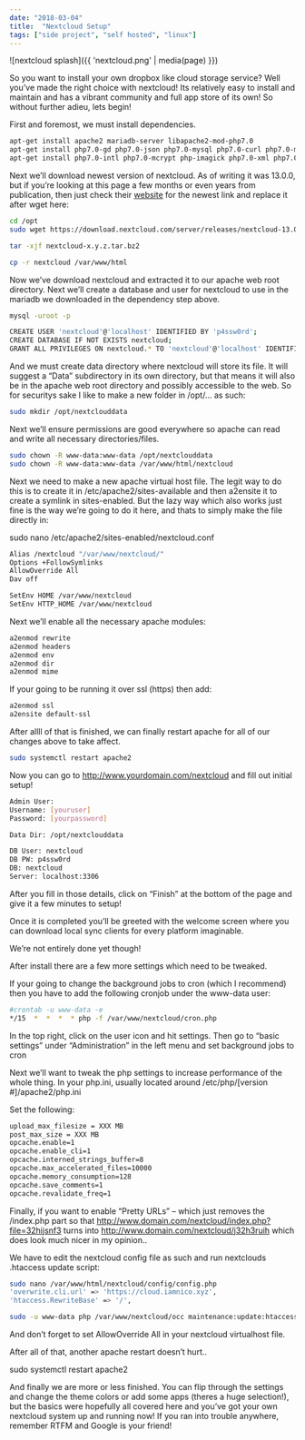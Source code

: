 ```yaml
---
date: "2018-03-04"
title:  "Nextcloud Setup"
tags: ["side project", "self hosted", "linux"]
---
```


![nextcloud splash]({{ 'nextcloud.png' | media(page) }})

So you want to install your own dropbox like cloud storage service? Well you’ve made the right choice with nextcloud! Its relatively easy to install and maintain and has a vibrant community and full app store of its own!
So without further adieu, lets begin!

First and foremost, we must install dependencies.


```bash
apt-get install apache2 mariadb-server libapache2-mod-php7.0
apt-get install php7.0-gd php7.0-json php7.0-mysql php7.0-curl php7.0-mbstring
apt-get install php7.0-intl php7.0-mcrypt php-imagick php7.0-xml php7.0-zip
```

Next we’ll download newest version of nextcloud. As of writing it was 13.0.0, but if you’re looking at this page a few months or even years from publication, then just check their [website](https://nextcloud.com/install/) for the newest link and replace it after wget here:


```bash
cd /opt
sudo wget https://download.nextcloud.com/server/releases/nextcloud-13.0.0.tar.bz2

tar -xjf nextcloud-x.y.z.tar.bz2

cp -r nextcloud /var/www/html
```

Now we’ve download nextcloud and extracted it to our apache web root directory. Next we’ll create a database and user for nextcloud to use in the mariadb we downloaded in the dependency step above.

```bash
mysql -uroot -p

CREATE USER 'nextcloud'@'localhost' IDENTIFIED BY 'p4ssw0rd';
CREATE DATABASE IF NOT EXISTS nextcloud;
GRANT ALL PRIVILEGES ON nextcloud.* TO 'nextcloud'@'localhost' IDENTIFIED BY 'p4ssw0rd';
```

And we must create data directory where nextcloud will store its file. It will suggest a “Data” subdirectory in its own directory, but that means it will also be in the apache web root directory and possibly accessible to the web. So for securitys sake I like to make a new folder in /opt/… as such:

```bash
sudo mkdir /opt/nextclouddata
```

Next we’ll ensure permissions are good everywhere so apache can read and write all necessary directories/files.

```bash
sudo chown -R www-data:www-data /opt/nextclouddata
sudo chown -R www-data:www-data /var/www/html/nextcloud
```

Next we need to make a new apache virtual host file. The legit way to do this is to create it in /etc/apache2/sites-available and then a2ensite it to create a symlink in sites-enabled. But the lazy way which also works just fine is the way we’re going to do it here, and thats to simply make the file directly in:

sudo nano /etc/apache2/sites-enabled/nextcloud.conf

```bash
Alias /nextcloud "/var/www/nextcloud/"
Options +FollowSymlinks
AllowOverride All
Dav off

SetEnv HOME /var/www/nextcloud
SetEnv HTTP_HOME /var/www/nextcloud
```

Next we’ll enable all the necessary apache modules:

```bash
a2enmod rewrite
a2enmod headers
a2enmod env
a2enmod dir
a2enmod mime
```

If your going to be running it over ssl (https) then add:

```bash
a2enmod ssl
a2ensite default-ssl
```

After allll of that is finished, we can finally restart apache for all of our changes above to take affect.

```bash
sudo systemctl restart apache2
```

Now you can go to http://www.yourdomain.com/nextcloud and fill out initial setup!

```bash
Admin User:
Username: [youruser]
Password: [yourpassword]

Data Dir: /opt/nextclouddata

DB User: nextcloud
DB PW: p4ssw0rd
DB: nextcloud
Server: localhost:3306
```

After you fill in those details, click on “Finish” at the bottom of the page and give it a few minutes to setup!

Once it is completed you’ll be greeted with the welcome screen where you can download local sync clients for every platform imaginable.

We’re not entirely done yet though!

After install there are a few more settings which need to be tweaked.

If your going to change the background jobs to cron (which I recommend) then you have to add the following cronjob under the www-data user:

```bash
#crontab -u www-data -e
*/15  *  *  *  * php -f /var/www/nextcloud/cron.php
```

In the top right, click on the user icon and hit settings. Then go to “basic settings” under “Administration” in the left menu and set background jobs to cron

Next we’ll want to tweak the php settings to increase performance of the whole thing. In your php.ini, usually located around /etc/php/[version #]/apache2/php.ini

Set the following:

```bash
upload_max_filesize = XXX MB
post_max_size = XXX MB
opcache.enable=1
opcache.enable_cli=1
opcache.interned_strings_buffer=8
opcache.max_accelerated_files=10000
opcache.memory_consumption=128
opcache.save_comments=1
opcache.revalidate_freq=1
```

Finally, if you want to enable “Pretty URLs” – which just removes the /index.php part so that http://www.domain.com/nextcloud/index.php?file=32hijsnf3 turns into http://www.domain.com/nextcloud/j32h3ruih which does look much nicer in my opinion..

We have to edit the nextcloud config file as such and run nextclouds .htaccess update script:

```bash
sudo nano /var/www/html/nextcloud/config/config.php
'overwrite.cli.url' => 'https://cloud.iamnico.xyz',
'htaccess.RewriteBase' => '/',

sudo -u www-data php /var/www/nextcloud/occ maintenance:update:htaccess
```

And don’t forget to set AllowOverride All in your nextcloud virtualhost file.

After all of that, another apache restart doesn’t hurt..

sudo systemctl restart apache2

And finally we are more or less finished. You can flip through the settings and change the theme colors or add some apps (theres a huge selection!), but the basics were hopefully all covered here and you’ve got your own nextcloud system up and running now! If you ran into trouble anywhere, remember RTFM and Google is your friend!
